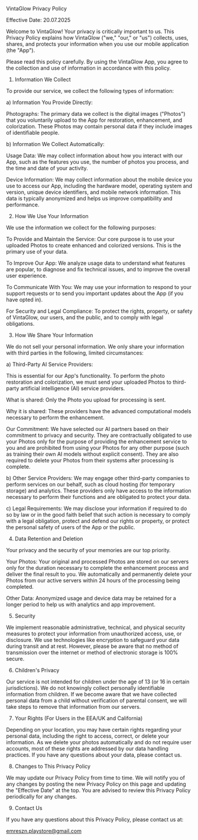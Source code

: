 VintaGlow Privacy Policy

Effective Date: 20.07.2025

Welcome to VintaGlow! Your privacy is critically important to us. This Privacy Policy explains how VintaGlow ("we," "our," or "us") collects, uses, shares, and protects your information when you use our mobile application (the "App").

Please read this policy carefully. By using the VintaGlow App, you agree to the collection and use of information in accordance with this policy.

1. Information We Collect

To provide our service, we collect the following types of information:

a) Information You Provide Directly:

Photographs: The primary data we collect is the digital images ("Photos") that you voluntarily upload to the App for restoration, enhancement, and colorization. These Photos may contain personal data if they include images of identifiable people.

b) Information We Collect Automatically:

Usage Data: We may collect information about how you interact with our App, such as the features you use, the number of photos you process, and the time and date of your activity.

Device Information: We may collect information about the mobile device you use to access our App, including the hardware model, operating system and version, unique device identifiers, and mobile network information. This data is typically anonymized and helps us improve compatibility and performance.

2. How We Use Your Information

We use the information we collect for the following purposes:

To Provide and Maintain the Service: Our core purpose is to use your uploaded Photos to create enhanced and colorized versions. This is the primary use of your data.

To Improve Our App: We analyze usage data to understand what features are popular, to diagnose and fix technical issues, and to improve the overall user experience.

To Communicate With You: We may use your information to respond to your support requests or to send you important updates about the App (if you have opted in).

For Security and Legal Compliance: To protect the rights, property, or safety of VintaGlow, our users, and the public, and to comply with legal obligations.

3. How We Share Your Information

We do not sell your personal information. We only share your information with third parties in the following, limited circumstances:

a) Third-Party AI Service Providers:

This is essential for our App's functionality. To perform the photo restoration and colorization, we must send your uploaded Photos to third-party artificial intelligence (AI) service providers.

What is shared: Only the Photo you upload for processing is sent.

Why it is shared: These providers have the advanced computational models necessary to perform the enhancement.

Our Commitment: We have selected our AI partners based on their commitment to privacy and security. They are contractually obligated to use your Photos only for the purpose of providing the enhancement service to you and are prohibited from using your Photos for any other purpose (such as training their own AI models without explicit consent). They are also required to delete your Photos from their systems after processing is complete.

b) Other Service Providers:
We may engage other third-party companies to perform services on our behalf, such as cloud hosting (for temporary storage) and analytics. These providers only have access to the information necessary to perform their functions and are obligated to protect your data.

c) Legal Requirements:
We may disclose your information if required to do so by law or in the good faith belief that such action is necessary to comply with a legal obligation, protect and defend our rights or property, or protect the personal safety of users of the App or the public.

4. Data Retention and Deletion

Your privacy and the security of your memories are our top priority.

Your Photos: Your original and processed Photos are stored on our servers only for the duration necessary to complete the enhancement process and deliver the final result to you. We automatically and permanently delete your Photos from our active servers within 24 hours of the processing being completed.

Other Data: Anonymized usage and device data may be retained for a longer period to help us with analytics and app improvement.

5. Security

We implement reasonable administrative, technical, and physical security measures to protect your information from unauthorized access, use, or disclosure. We use technologies like encryption to safeguard your data during transit and at rest. However, please be aware that no method of transmission over the internet or method of electronic storage is 100% secure.

6. Children's Privacy

Our service is not intended for children under the age of 13 (or 16 in certain jurisdictions). We do not knowingly collect personally identifiable information from children. If we become aware that we have collected personal data from a child without verification of parental consent, we will take steps to remove that information from our servers.

7. Your Rights (For Users in the EEA/UK and California)

Depending on your location, you may have certain rights regarding your personal data, including the right to access, correct, or delete your information. As we delete your photos automatically and do not require user accounts, most of these rights are addressed by our data handling practices. If you have any questions about your data, please contact us.

8. Changes to This Privacy Policy

We may update our Privacy Policy from time to time. We will notify you of any changes by posting the new Privacy Policy on this page and updating the "Effective Date" at the top. You are advised to review this Privacy Policy periodically for any changes.

9. Contact Us

If you have any questions about this Privacy Policy, please contact us at:

emreszn.playstore@gmail.com

